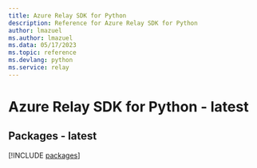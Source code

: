 ```yaml
---
title: Azure Relay SDK for Python
description: Reference for Azure Relay SDK for Python
author: lmazuel
ms.author: lmazuel
ms.data: 05/17/2023
ms.topic: reference
ms.devlang: python
ms.service: relay
---
```

# Azure Relay SDK for Python - latest
## Packages - latest
[!INCLUDE [packages](relay-index.md)]